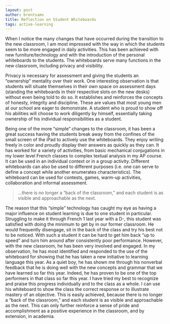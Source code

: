 ```yaml
---
layout: post
author: brentsams
title: Reflection on Student Whiteboards
tags: active-learning
---
```

When I notice the many changes that have occurred during the transition to the new classroom, I am most impressed with the way in which the students seem to be more engaged in daily activities. This has been achieved with new furniture/technology and with the introduction of the personal whiteboards to the students. The whiteboards serve many functions in the new classroom, including privacy and visibility.

Privacy is necessary for assessment and giving the students an “ownership” mentality over their work. One interesting observation is that students will situate themselves in their own space on assessment days (standing the whiteboards in their respective slots on the new desks) without even being told to do so. It establishes and reinforces the concepts of honesty, integrity and discipline. These are values that most young men at our school are eager to demonstrate. A student who is proud to show off his abilities will choose to work diligently by himself, essentially taking ownership of his individual responsibilities as a student.

Being one of the more “simple” changes to the classroom, it has been a great success having the students break away from the confines of the small screen of the iPad to actively use the whiteboards. They enjoy writing freely in color and proudly display their answers as quickly as they can. It has worked for a variety of activities, from basic mechanical conjugations in my lower level French classes to complex textual analysis in my AP course.  It can be used in an individual context or in a group activity. Different whiteboards can also be used to different purposes (i.e. one can serve to define a concept while another enumerates characteristics). The whiteboard can be used for contests, games, warm-up activities, collaboration and informal assessment.

<blockquote>...there is no longer a “back of the classroom,” and each student is as visible and approachable as the next.</blockquote>

The reason that this “simple” technology has caught my eye as having a major influence on student learning is due to one student in particular. Struggling to make it through French 1 last year with a D-, this student was satisfied with doing the minimum to get by in our former classroom. He would frequently disengage, sit in the back of the class and try his best not to be noticed.  With such a student it can be hard to get him back “up to speed” and turn him around after consistently poor performance. However, with the new classroom, he has been very involved and engaged. In my observation, he has most identified and responded to the use of the whiteboard for showing that he has taken a new initiative to learning language this year. As a quiet boy, he has shown me through his nonverbal feedback that he is doing well with the new concepts and grammar that we have learned so far this year. Indeed, he has proven to be one of the top performers in that class so far this year. I have tried my best to recognize and praise this progress individually and to the class as a whole. I can use his whiteboard to show the class the correct response or to illustrate mastery of an objective. This is easily achieved, because there is no longer a “back of the classroom,” and each student is as visible and approachable as the next. This can only further reinforce a sense of pride and accomplishment as a positive experience in the classroom, and by extension, in academia.
